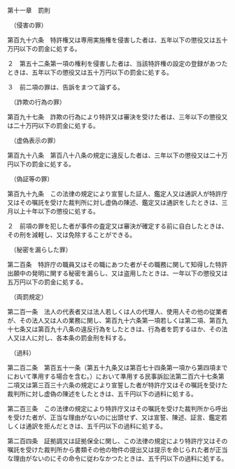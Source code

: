 第十一章　罰則

　（侵害の罪）

第百九十六条　特許権又は専用実施権を侵害した者は、五年以下の懲役又は五十万円以下の罰金に処する。

２　第五十二条第一項の権利を侵害した者は、当該特許権の設定の登録があつたときは、五年以下の懲役又は五十万円以下の罰金に処する。

３　前二項の罪は、告訴をまつて論ずる。

　（詐欺の行為の罪）

第百九十七条　詐欺の行為により特許又は審決を受けた者は、三年以下の懲役又は二十万円以下の罰金に処する。

　（虚偽表示の罪）

第百九十八条　第百八十八条の規定に違反した者は、三年以下の懲役又は二十万円以下の罰金に処する。

　（偽証等の罪）

第百九十九条　この法律の規定により宣誓した証人、鑑定人又は通訳人が特許庁又はその嘱託を受けた裁判所に対し虚偽の陳述、鑑定又は通訳をしたときは、三月以上十年以下の懲役に処する。

２　前項の罪を犯した者が事件の査定又は審決が確定する前に自白したときは、その刑を減軽し、又は免除することができる。

　（秘密を漏らした罪）

第二百条　特許庁の職員又はその職にあつた者がその職務に関して知得した特許出願中の発明に関する秘密を漏らし、又は盗用したときは、一年以下の懲役又は五万円以下の罰金に処する。

　（両罰規定）

第二百一条　法人の代表者又は法人若しくは人の代理人、使用人その他の従業者が、その法人又は人の業務に関し、第百九十六条第一項若しくは第二項、第百九十七条又は第百九十八条の違反行為をしたときは、行為者を罰するほか、その法人又は人に対し、各本条の罰金刑を科する。

　（過料）

第二百二条　第百五十一条（第五十九条又は第百七十四条第一項から第四項までにおいて準用する場合を含む。）において準用する民事訴訟法第二百六十七条第二項又は第三百三十六条の規定により宣誓した者が特許庁又はその嘱託を受けた裁判所に対し虚偽の陳述をしたときは、五千円以下の過料に処する。

第二百三条　この法律の規定により特許庁又はその嘱託を受けた裁判所から呼出を受けた者が、正当な理由がないのに出頭せず、又は宣誓、陳述、証言、鑑定若しくは通訳を拒んだときは、五千円以下の過料に処する。

第二百四条　証拠調又は証拠保全に関し、この法律の規定により特許庁又はその嘱託を受けた裁判所から書類その他の物件の提出又は提示を命じられた者が正当な理由がないのにその命令に従わなかつたときは、五千円以下の過料に処する。